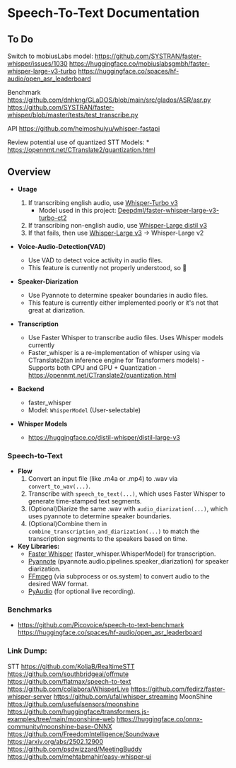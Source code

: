 # Speech-To-Text Documentation


## To Do
Switch to mobiusLabs model: https://github.com/SYSTRAN/faster-whisper/issues/1030
https://huggingface.co/mobiuslabsgmbh/faster-whisper-large-v3-turbo
https://huggingface.co/spaces/hf-audio/open_asr_leaderboard

Benchmark
    https://github.com/dnhkng/GLaDOS/blob/main/src/glados/ASR/asr.py
    https://github.com/SYSTRAN/faster-whisper/blob/master/tests/test_transcribe.py


API
    https://github.com/heimoshuiyu/whisper-fastapi


Review potential use of quantized STT Models:
    * https://opennmt.net/CTranslate2/quantization.html

## Overview
- **Usage**
    1. If transcribing english audio, use [Whisper-Turbo v3](https://huggingface.co/openai/whisper-large-v3-turbo)
       * Model used in this project: [Deepdml/faster-whisper-large-v3-turbo-ct2](https://huggingface.co/deepdml/faster-whisper-large-v3-turbo-ct2)
    2. If transcribing non-english audio, use [Whisper-Large distil v3](https://huggingface.co/distil-whisper/distil-large-v3)
    3. If that fails, then use [Whisper-Large v3](https://huggingface.co/openai/whisper-large-v3) -> Whisper-Large v2
- **Voice-Audio-Detection(VAD)**
    - Use VAD to detect voice activity in audio files.
    - This feature is currently not properly understood, so :shrug:
- **Speaker-Diarization**
    - Use Pyannote to determine speaker boundaries in audio files.
    - This feature is currently either implemented poorly or it's not that great at diarization.
- **Transcription**
    - Use Faster Whisper to transcribe audio files. Uses Whisper models currently
    - Faster_whisper is a re-implementation of whisper using via CTranslate2(an inference engine for Transformers models)
          - Supports both CPU and GPU + Quantization
          - https://opennmt.net/CTranslate2/quantization.html

- **Backend**
  - faster_whisper
  - Model: `WhisperModel` (User-selectable)

- **Whisper Models**
  - https://huggingface.co/distil-whisper/distil-large-v3

### Speech-to-Text
- **Flow**
    1. Convert an input file (like .m4a or .mp4) to .wav via `convert_to_wav(...)`.
    2. Transcribe with `speech_to_text(...)`, which uses Faster Whisper to generate time-stamped text segments.
    3. (Optional)Diarize the same .wav with `audio_diarization(...)`, which uses pyannote to determine speaker boundaries.
    4. (Optional)Combine them in `combine_transcription_and_diarization(...)` to match the transcription segments to the speakers based on time.
- **Key Libraries:**
    - [Faster Whisper](https://github.com/SYSTRAN/faster-whisper) (faster_whisper.WhisperModel) for transcription.
    - [Pyannote](https://github.com/pyannote/pyannote-audio) (pyannote.audio.pipelines.speaker_diarization) for speaker diarization.
    - [FFmpeg](https://www.ffmpeg.org/) (via subprocess or os.system) to convert audio to the desired WAV format.
    - [PyAudio](https://people.csail.mit.edu/hubert/pyaudio/) (for optional live recording).


### Benchmarks
- https://github.com/Picovoice/speech-to-text-benchmark
https://huggingface.co/spaces/hf-audio/open_asr_leaderboard



### Link Dump:
STT
    https://github.com/KoljaB/RealtimeSTT
    https://github.com/southbridgeai/offmute
    https://github.com/flatmax/speech-to-text
    https://github.com/collabora/WhisperLive
    https://github.com/fedirz/faster-whisper-server
    https://github.com/ufal/whisper_streaming
    MoonShine
        https://github.com/usefulsensors/moonshine
        https://github.com/huggingface/transformers.js-examples/tree/main/moonshine-web
        https://huggingface.co/onnx-community/moonshine-base-ONNX
    https://github.com/FreedomIntelligence/Soundwave
        https://arxiv.org/abs/2502.12900
https://github.com/psdwizzard/MeetingBuddy
https://github.com/mehtabmahir/easy-whisper-ui

